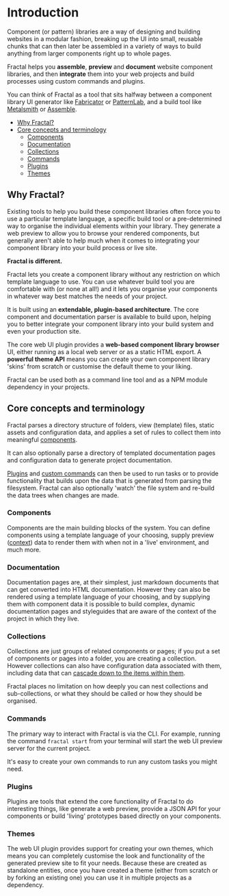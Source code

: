# Introduction

Component (or pattern) libraries are a way of designing and building websites in a modular fashion, breaking up the UI into small, reusable chunks that can then later be assembled in a variety of ways to build anything from larger components right up to whole pages.

Fractal helps you **assemble**, **preview** and **document** website component libraries, and then **integrate** them into your web projects and build processes using custom commands and plugins.

You can think of Fractal as a tool that sits halfway between a component library UI generator like [Fabricator](https://fbrctr.github.io) or [PatternLab](http://patternlab.io), and a build tool like [Metalsmith](http://metalsmith.io) or [Assemble](https://github.com/assemble/assemble/).

<!-- START doctoc generated TOC please keep comment here to allow auto update -->
<!-- DON'T EDIT THIS SECTION, INSTEAD RE-RUN doctoc TO UPDATE -->


- [Why Fractal?](#why-fractal)
- [Core concepts and terminology](#core-concepts-and-terminology)
  - [Components](#components)
  - [Documentation](#documentation)
  - [Collections](#collections)
  - [Commands](#commands)
  - [Plugins](#plugins)
  - [Themes](#themes)

<!-- END doctoc generated TOC please keep comment here to allow auto update -->

## Why Fractal?

Existing tools to help you build these component libraries often force you to use a particular template language, a specific build tool or a pre-determined way to organise the individual elements within your library. They generate a web preview to allow you to browse your rendered components, but generally aren't able to help much when it comes to integrating your component library into your build process or live site.

**Fractal is different.**

Fractal lets you create a component library without any restriction on which template language to use. You can use whatever build tool you are comfortable with (or none at all!) and it lets you organise your components in whatever way best matches the needs of your project.

It is built using an **extendable, plugin-based architecture**. The core component and documentation parser is available to build upon, helping you to better integrate your component library into your build system and even your production site.

The core web UI plugin provides a **web-based component library browser** UI, either running as a local web server or as a static HTML export. A **powerful theme API** means you can create your own component library 'skins' from scratch or customise the default theme to your liking.

Fractal can be used both as a command line tool and as a NPM module dependency in your projects.

## Core concepts and terminology

Fractal parses a directory structure of folders, view (template) files, static assets and configuration data, and applies a set of rules to collect them into meaningful [components](/docs/components/overview.md).

It can also optionally parse a directory of templated documentation pages and configuration data to generate project documentation.

[Plugins](/docs/plugins/overview.md) and [custom commands](/docs/commands.md) can then be used to run tasks or to provide functionality that builds upon the data that is generated from parsing the filesystem. Fractal can also optionally 'watch' the file system and re-build the data trees when changes are made.

### Components

Components are the main building blocks of the system. You can define components using a template language of your choosing, supply preview ([context](/docs/components/context.md)) data to render them with when not in a 'live' environment, and much more.

### Documentation

Documentation pages are, at their simplest, just markdown documents that can get converted into HTML documentation. However they can also be rendered using a template language of your choosing, and by supplying them with component data it is possible to build complex, dynamic documentation pages and styleguides that are aware of the context of the project in which they live.

### Collections

Collections are just groups of related components or pages; if you put a set of components or pages into a folder, you are creating a collection. However collections can also have configuration data associated with them, including data that can [cascade down to the items within them](/docs/configuration-files.md#configuration-inheritance). 

Fractal places no limitation on how deeply you can nest collections and sub-collections, or what they should be called or how they should be organised.

### Commands

The primary way to interact with Fractal is via the CLI. For example, running the command `fractal start` from your terminal will start the web UI preview server for the current project.

It's easy to create your own commands to run any custom tasks you might need.

### Plugins

Plugins are tools that extend the core functionality of Fractal to do interesting things, like generate a web preview, provide a JSON API for your components or build 'living' prototypes based directly on your components.

### Themes

The web UI plugin provides support for creating your own themes, which means you can completely customise the look and functionality of the generated preview site to fit your needs. Because these are created as standalone entities, once you have created a theme (either from scratch or by forking an existing one) you can use it in multiple projects as a dependency.


